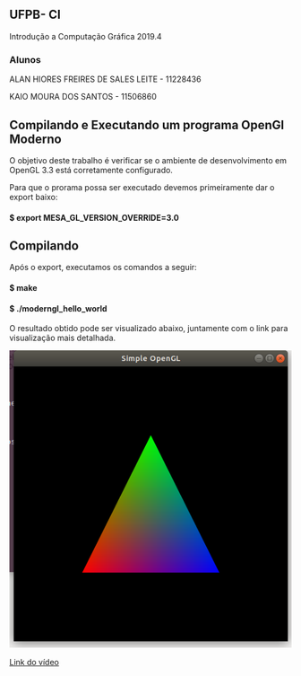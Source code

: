 ## UFPB- CI
Introdução a Computação Gráfica 2019.4

### Alunos
ALAN HIORES FREIRES DE SALES LEITE - 11228436

KAIO MOURA DOS SANTOS - 11506860

## Compilando e Executando um programa OpenGl Moderno
O objetivo deste trabalho é verificar se o ambiente de desenvolvimento em OpenGL 3.3 está corretamente configurado.

Para que o prorama possa ser executado devemos primeiramente dar o export baixo:

#### $ export MESA_GL_VERSION_OVERRIDE=3.0

## Compilando
Após o export, executamos os comandos a seguir:

#### $ make
#### $ ./moderngl_hello_world


O resultado obtido pode ser visualizado abaixo, juntamente com o link para visualização mais detalhada.

<img src=  https://github.com/kaio07/Computacao_Grafica/blob/master/Tarefa_2/Imagem.png  >

[Link do vídeo]( https://www.youtube.com/watch?v=L-54mgImxuw)
